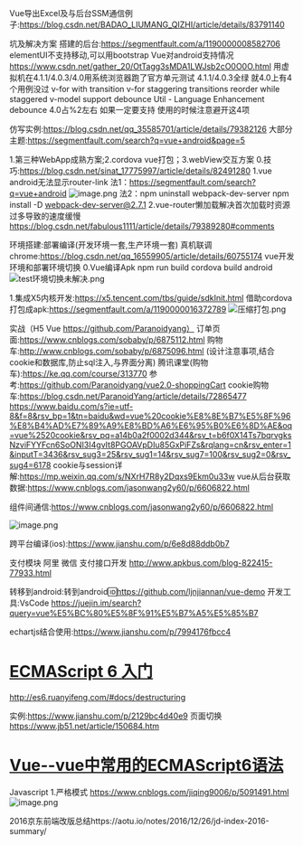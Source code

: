 
Vue导出Excel及与后台SSM通信例子:https://blog.csdn.net/BADAO_LIUMANG_QIZHI/article/details/83791140

坑及解决方案
搭建的后台:https://segmentfault.com/a/1190000008582706 elementUI不支持移动,可以用bootstrap
Vue对android支持情况
https://www.csdn.net/gather_20/OtTagg3sMDA1LWJsb2cO0O0O.html
用虚拟机在4.1.1/4.0.3/4.0用系统浏览器跑了官方单元测试
4.1.1/4.0.3全绿
就4.0上有4个用例没过
v-for with transition
v-for staggering transitions reorder while staggered
v-model support debounce
Util - Language Enhancement debounce
4.0占%2左右
如果一定要支持
使用的时候注意避开这4项

仿写实例:https://blog.csdn.net/qq_35585701/article/details/79382126
大部分主题:https://segmentfault.com/search?q=vue+android&page=5

1.第三种WebApp成熟方案;2.cordova vue打包；3.webView交互方案
0.技巧:https://blog.csdn.net/sinat_17775997/article/details/82491280
1.vue android无法显示router-link 
法1：https://segmentfault.com/search?q=vue+android
![image.png](https://upload-images.jianshu.io/upload_images/2636843-8c7182354e0131ad.png?imageMogr2/auto-orient/strip%7CimageView2/2/w/1240)
法2：npm uninstall webpack-dev-server
npm install -D webpack-dev-server@2.7.1
2.vue-router懒加载解决首次加载时资源过多导致的速度缓慢
https://blog.csdn.net/fabulous1111/article/details/79389280#comments

环境搭建:部署编译(开发环境一套,生产环境一套)
真机联调chrome:https://blog.csdn.net/qq_16559905/article/details/60755174
vue开发环境和部署环境切换
0.Vue编译Apk
npm run build
cordova build android
![test环境切换未解决.png](https://upload-images.jianshu.io/upload_images/2636843-bf2f32ae93d77824.png?imageMogr2/auto-orient/strip%7CimageView2/2/w/1240)

1.集成X5内核开发:https://x5.tencent.com/tbs/guide/sdkInit.html
借助cordova打包成apk:https://segmentfault.com/a/1190000016372789
![压缩打包.png](https://upload-images.jianshu.io/upload_images/2636843-78fd25288ff49213.png?imageMogr2/auto-orient/strip%7CimageView2/2/w/1240)


实战（H5 Vue https://github.com/Paranoidyang）
订单页面:https://www.cnblogs.com/sobaby/p/6875112.html
购物车:http://www.cnblogs.com/sobaby/p/6875096.html
(设计注意事项,结合cookie和数据库,防止sql注入,与界面分离)
腾讯课堂(购物车):https://ke.qq.com/course/313770
参考:https://github.com/Paranoidyang/vue2.0-shoppingCart
cookie购物车:https://blog.csdn.net/ParanoidYang/article/details/72865477
https://www.baidu.com/s?ie=utf-8&f=8&rsv_bp=1&tn=baidu&wd=vue%20cookie%E8%8E%B7%E5%8F%96%E8%B4%AD%E7%89%A9%E8%BD%A6%E6%95%B0%E6%8D%AE&oq=vue%2520cookie&rsv_pq=a14b0a2f0002d344&rsv_t=b6f0X14Ts7bqrvgksNzviFYYFcn6SoONI3I4gvIt8PGOAVpDIu85GxPiFZs&rqlang=cn&rsv_enter=1&inputT=3436&rsv_sug3=25&rsv_sug1=14&rsv_sug7=100&rsv_sug2=0&rsv_sug4=6178
cookie与session详解:https://mp.weixin.qq.com/s/NXrH7R8y2Dqxs9Ekm0u33w
vue从后台获取数据:https://www.cnblogs.com/jasonwang2y60/p/6606822.html

组件间通信:https://www.cnblogs.com/jasonwang2y60/p/6606822.html

![image.png](https://upload-images.jianshu.io/upload_images/2636843-d5c0d2b626fef24e.png?imageMogr2/auto-orient/strip%7CimageView2/2/w/1240)

跨平台编译(ios):https://www.jianshu.com/p/6e8d88ddb0b7

支付模块
阿里 微信 支付接口开发
http://www.apkbus.com/blog-822415-77933.html

转移到android:转到android:id:https://github.com/ljnjiannan/vue-demo
开发工具:VsCode
https://juejin.im/search?query=vue%E5%BC%80%E5%8F%91%E5%B7%A5%E5%85%B7

echartjs结合使用:https://www.jianshu.com/p/7994176fbcc4
# [ECMAScript 6 入门](http://es6.ruanyifeng.com/)
http://es6.ruanyifeng.com/#docs/destructuring

实例:https://www.jianshu.com/p/2129bc4d40e9
页面切换
https://www.jb51.net/article/150684.htm

# [Vue--vue中常用的ECMAScript6语法](https://www.cnblogs.com/mrszhou/p/7881964.html)


Javascript
1.严格模式 https://www.cnblogs.com/jiqing9006/p/5091491.html
![image.png](https://upload-images.jianshu.io/upload_images/2636843-a51674c35303c1db.png?imageMogr2/auto-orient/strip%7CimageView2/2/w/1240)

2016京东前端改版总结https://aotu.io/notes/2016/12/26/jd-index-2016-summary/ 
